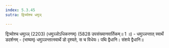 ```yaml
---
index: 5.3.45
sutra: द्वित्र्योश्च धमुञ्

---
```

 द्वित्र्योश्च धमुञ्ञ् (2203) (धमुञ्ञोऽधिकरणम्) (5828 उपसंख्यानवार्तिकम्॥ 1 ॥) - धमुञ्ञन्तात् स्वार्थे डदर्शनम् - (भाष्यम्) धमुञ्ञन्तात्स्वार्थे डो दृश्यते, स च विधेयः। पथि द्वैधानि। संशये द्वैधानि॥ 
